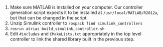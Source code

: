   1. Make sure MATLAB is installed on your computer. Our controller generation script expects it to be installed at `/usr/local/MATLAB/R2012a`, but that can be changed in the script.
  1. Unzip Simulink controller to ``````rospack find simulink_controllers``````
  1. `rosrun atrias build_simulink_controller.sh`
  1. Edit `#include`s and `CMakeLists.txt` appropriately in the top level controller to link the shared library built in the previous step.